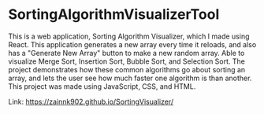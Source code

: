 # SortingAlgorithmVisualizerTool
This is a web application, Sorting Algorithm Visualizer, which I made using React. 
This application generates a new array every time it reloads, and also has a "Generate New Array" button to make a new random array.
Able to visualize Merge Sort, Insertion Sort, Bubble Sort, and Selection Sort. 
The project demonstrates how these common algorithms go about sorting an array, and lets the user see how much faster one algorithm is than another.
This project was made using JavaScript, CSS, and HTML.


Link: https://zainnk902.github.io/SortingVisualizer/

